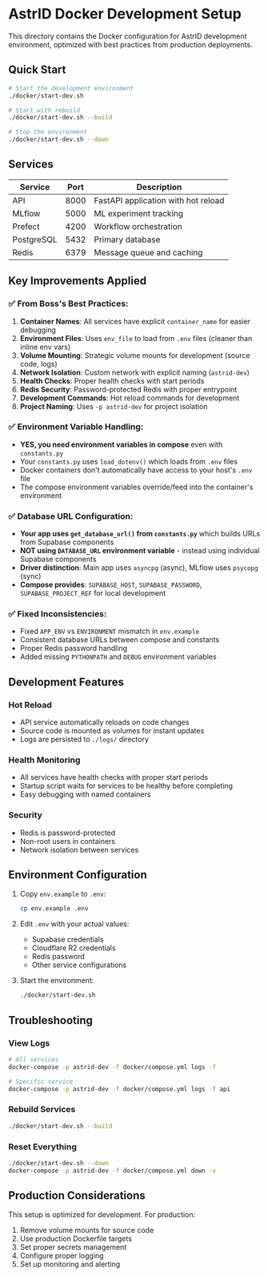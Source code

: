 # AstrID Docker Development Setup

This directory contains the Docker configuration for AstrID development environment, optimized with best practices from production deployments.

## Quick Start

```bash
# Start the development environment
./docker/start-dev.sh

# Start with rebuild
./docker/start-dev.sh --build

# Stop the environment
./docker/start-dev.sh --down
```

## Services

| Service | Port | Description |
|---------|------|-------------|
| API | 8000 | FastAPI application with hot reload |
| MLflow | 5000 | ML experiment tracking |
| Prefect | 4200 | Workflow orchestration |
| PostgreSQL | 5432 | Primary database |
| Redis | 6379 | Message queue and caching |

## Key Improvements Applied

### ✅ **From Boss's Best Practices:**

1. **Container Names**: All services have explicit `container_name` for easier debugging
2. **Environment Files**: Uses `env_file` to load from `.env` files (cleaner than inline env vars)
3. **Volume Mounting**: Strategic volume mounts for development (source code, logs)
4. **Network Isolation**: Custom network with explicit naming (`astrid-dev`)
5. **Health Checks**: Proper health checks with start periods
6. **Redis Security**: Password-protected Redis with proper entrypoint
7. **Development Commands**: Hot reload commands for development
8. **Project Naming**: Uses `-p astrid-dev` for project isolation

### ✅ **Environment Variable Handling:**

- **YES, you need environment variables in compose** even with `constants.py`
- Your `constants.py` uses `load_dotenv()` which loads from `.env` files
- Docker containers don't automatically have access to your host's `.env` file
- The compose environment variables override/feed into the container's environment

### ✅ **Database URL Configuration:**

- **Your app uses `get_database_url()` from `constants.py`** which builds URLs from Supabase components
- **NOT using `DATABASE_URL` environment variable** - instead using individual Supabase components
- **Driver distinction**: Main app uses `asyncpg` (async), MLflow uses `psycopg` (sync)
- **Compose provides**: `SUPABASE_HOST`, `SUPABASE_PASSWORD`, `SUPABASE_PROJECT_REF` for local development

### ✅ **Fixed Inconsistencies:**

- Fixed `APP_ENV` vs `ENVIRONMENT` mismatch in `env.example`
- Consistent database URLs between compose and constants
- Proper Redis password handling
- Added missing `PYTHONPATH` and `DEBUG` environment variables

## Development Features

### Hot Reload
- API service automatically reloads on code changes
- Source code is mounted as volumes for instant updates
- Logs are persisted to `./logs/` directory

### Health Monitoring
- All services have health checks with proper start periods
- Startup script waits for services to be healthy before completing
- Easy debugging with named containers

### Security
- Redis is password-protected
- Non-root users in containers
- Network isolation between services

## Environment Configuration

1. Copy `env.example` to `.env`:
   ```bash
   cp env.example .env
   ```

2. Edit `.env` with your actual values:
   - Supabase credentials
   - Cloudflare R2 credentials
   - Redis password
   - Other service configurations

3. Start the environment:
   ```bash
   ./docker/start-dev.sh
   ```

## Troubleshooting

### View Logs
```bash
# All services
docker-compose -p astrid-dev -f docker/compose.yml logs -f

# Specific service
docker-compose -p astrid-dev -f docker/compose.yml logs -f api
```

### Rebuild Services
```bash
./docker/start-dev.sh --build
```

### Reset Everything
```bash
./docker/start-dev.sh --down
docker-compose -p astrid-dev -f docker/compose.yml down -v
```

## Production Considerations

This setup is optimized for development. For production:

1. Remove volume mounts for source code
2. Use production Dockerfile targets
3. Set proper secrets management
4. Configure proper logging
5. Set up monitoring and alerting
